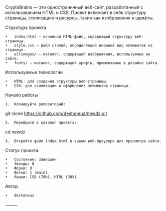 CryptoBrains — это одностраничный веб-сайт, разработанный с использованием HTML и CSS. 
Проект включает в себя структуру страницы, стилизацию и ресурсы, такие как изображения и шрифты.

Структура проекта

	•	index.html — основной HTML-файл, содержащий структуру веб-страницы.
	•	style.css — файл стилей, определяющий внешний вид элементов на странице.
	•	allimages/ — каталог, содержащий изображения, используемые на сайте.
	•	fonts/ — каталог, содержащий шрифты, применяемые в дизайне сайта.

Используемые технологии

	•	HTML: для создания структуры веб-страницы.
	•	CSS: для стилизации и оформления элементов страницы.

Начало работы

	1.	Клонируйте репозиторий:

git clone https://github.com/destoneuz/newdz.git


	2.	Перейдите в каталог проекта:

cd newdz


	3.	Откройте файл index.html в вашем веб-браузере для просмотра сайта.

Статус проекта

	•	Состояние: Завершен
	•	Звезды: 0
	•	Форки: 0
	•	Ветки: 1 (main)
	•	Языки: CSS (70%), HTML (30%)

Автор

	•	destoneuz

⸻
